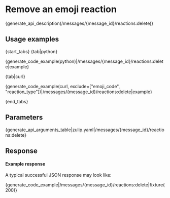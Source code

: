 # Remove an emoji reaction

{generate_api_description(/messages/{message_id}/reactions:delete)}

## Usage examples

{start_tabs}
{tab|python}

{generate_code_example(python)|/messages/{message_id}/reactions:delete|example}

{tab|curl}

{generate_code_example(curl, exclude=["emoji_code", "reaction_type"])|/messages/{message_id}/reactions:delete|example}


{end_tabs}

## Parameters


{generate_api_arguments_table|zulip.yaml|/messages/{message_id}/reactions:delete}

## Response

#### Example response

A typical successful JSON response may look like:

{generate_code_example|/messages/{message_id}/reactions:delete|fixture(200)}
